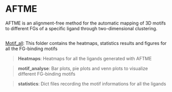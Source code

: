 # AFTME

AFTME is an alignment-free method for the automatic mapping of 3D motifs to different FGs of a specific ligand through two-dimensional clustering.

## 

[Motif_all](https://github.com/MDhewei/AFTME/tree/master/%20Motif_all): This folder contains the heatmaps, statistics results and figures for all the FG-binding motifs

> **Heatmaps**: Heatmaps for all the ligands generated with AFTME 

> **motif_analyse**: Bar plots, pie plots and venn plots to visualize different FG-binding motifs

> **statistics**: Dict files recording the motif informations for all the ligands







